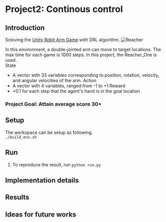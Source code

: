 # Project2: Continous control

## Introduction
Soloving the [Unity Robit Arm Game](https://github.com/Unity-Technologies/ml-agents/blob/master/docs/Learning-Environment-Examples.md#reacher) with DRL algorithm.
![Reacher](https://user-images.githubusercontent.com/10624937/43851024-320ba930-9aff-11e8-8493-ee547c6af349.gif)

In this environment, a double-jointed arm can move to target locations. The max time for each game is 1000 steps. In this project, the Reacher_One is used. <br>
State
  * A vector with 33 variables corresponding to position, rotation, velocity, and angular velocities of the arm.
Action
  * A vector with 4 variables, ranged from -1 to +1
Reward
  * +0.1 for each step that the agent's hand is in the goal location
### Project Goal: Attain average score 30+

## Setup
The workspace can be setup as following. <br>
`./build_env.sh`

## Run
1. To reproduce the result, run `python run.py`


## Implementation details

## Results

## Ideas for future works

